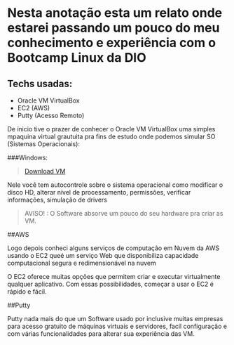 # Nesta anotação esta um relato onde estarei passando um pouco do meu conhecimento e experiência com o Bootcamp Linux da DIO

## Techs usadas:
* Oracle VM VirtualBox
* EC2 (AWS)
* Putty (Acesso Remoto)

De ínicio tive o prazer de conhecer o Oracle VM VirtualBox uma simples mpaquina virtual grautuita pra fins de estudo onde podemos simular
SO (Sistemas Operacionais):

###Windows:
>[Download VM](https://download.virtualbox.org/virtualbox/7.0.6/VirtualBox-7.0.6-155176-Win.exe)

Nele você tem autocontrole sobre o sistema operacional como modificar o disco HD, alterar nível de processamento, permissões, verificar informações,
simulação de drivers

>AVISO! : O Software absorve um pouco do seu hardware pra criar as VM. 

##AWS

Logo depois conheci alguns serviços de computação em Nuvem da AWS usando o EC2 queé um serviço Web que disponibiliza capacidade computacional segura e redimensionável na nuvem

O EC2 oferece muitas opções que permitem criar e executar virtualmente qualquer aplicativo. Com essas possibilidades, começar a usar o EC2 é rápido e fácil.

##Putty

Putty nada mais do que um Software usado por inclusive muitas empresas para acesso gratuito de máquinas virtuais e servidores, facíl configuração e com várias funcionalidades para alterar sua experiência das VM.
